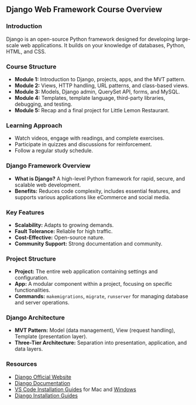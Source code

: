 ## Django Web Framework Course Overview

### Introduction
Django is an open-source Python framework designed for developing large-scale web applications. It builds on your knowledge of databases, Python, HTML, and CSS.

### Course Structure
- **Module 1:** Introduction to Django, projects, apps, and the MVT pattern.
- **Module 2:** Views, HTTP handling, URL patterns, and class-based views.
- **Module 3:** Models, Django admin, QuerySet API, forms, and MySQL.
- **Module 4:** Templates, template language, third-party libraries, debugging, and testing.
- **Module 5:** Recap and a final project for Little Lemon Restaurant.

### Learning Approach
- Watch videos, engage with readings, and complete exercises.
- Participate in quizzes and discussions for reinforcement.
- Follow a regular study schedule.

### Django Framework Overview
- **What is Django?** A high-level Python framework for rapid, secure, and scalable web development.
- **Benefits:** Reduces code complexity, includes essential features, and supports various applications like eCommerce and social media.

### Key Features
- **Scalability:** Adapts to growing demands.
- **Fault Tolerance:** Reliable for high traffic.
- **Cost-Effective:** Open-source nature.
- **Community Support:** Strong documentation and community.

### Project Structure
- **Project:** The entire web application containing settings and configuration.
- **App:** A modular component within a project, focusing on specific functionalities.
- **Commands:** `makemigrations`, `migrate`, `runserver` for managing database and server operations.

### Django Architecture
- **MVT Pattern:** Model (data management), View (request handling), Template (presentation layer).
- **Three-Tier Architecture:** Separation into presentation, application, and data layers.

### Resources
- [Django Official Website](https://www.djangoproject.com/start/overview/)
- [Django Documentation](https://docs.djangoproject.com/en/4.1/)
- [VS Code Installation Guides](https://code.visualstudio.com/docs/setup/mac) for Mac and [Windows](https://code.visualstudio.com/docs/setup/windows)
- [Django Installation Guides](https://docs.djangoproject.com/en/4.1/topics/install/)
